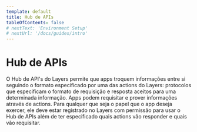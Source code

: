 ```yaml
---
template: default
title: Hub de APIs
tableOfContents: false
# nextText: 'Environment Setup'
# nextUrl: '/docs/guides/intro'
---
```


# Hub de APIs

O Hub de API's do Layers permite que apps troquem informações entre si seguindo o formato especificado por uma das actions do Layers: protocolos que especificam o formato de requisição e resposta aceitos para uma determinada informação. Apps podem requisitar e prover informações através de actions. Para qualquer que seja o papel que o app deseja exercer, ele deve estar registrado no Layers com permissão para usar o Hub de APIs além de ter especificado quais actions vão responder e quais vão requisitar.